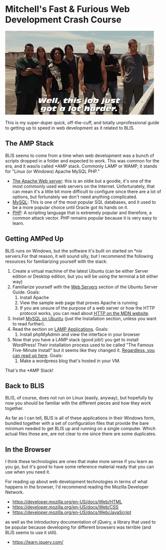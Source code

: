 # Mitchell's Fast & Furious Web Development Crash Course

![when you're here, you're family](../../images/furious.gif)

This is my super-duper quick, off-the-cuff, and totally unprofessional guide to getting up to speed in web development as it related to BLIS.

## The AMP Stack

BLIS seems to come from a time when web development was a bunch of scripts dropped in a folder and expected to work. This was common for the era, and it was/is called *AMP stack. Commonly LAMP or WAMP, it stands for "Linux (or Windows) Apache MySQL PHP."

* [The Apache Web server](https://httpd.apache.org/): this is an oldie but a goodie, it's one of the most commonly used web servers on the Internet. Unfortunately, that can mean it's a little bit more difficult to configure since there are a lot of options, but fortunately we don't need anything complicated.
* [MySQL](https://www.mysql.com/): This is one of the most popular SQL databases, and it used to be a more popular choice until Oracle got its hands on it.
* [PHP](https://www.php.net/): A scripting language that is extremely popular and therefore, a common attack vector. PHP remains popular because it is very easy to learn.

## Getting AMPed Up

BLIS runs on Windows, but the software it's built on started on *nix servers.For that reason, it will sound silly, but I recommend the following resources for familiarizing yourself with the stack:

1. Create a virtual machine of the latest Ubuntu (can be either Server edition or Desktop edition, but you will be using the terminal a bit either way)
2. Familiarize yourself with the [Web Servers](https://ubuntu.com/server/docs/web-servers-apache) section of the Ubuntu Server Guide. Goals:
    1. Install Apache
    2. View the sample web page that proves Apache is running
    3. If you are unsure of the purpose of a web server or how the HTTP protocol works, you can read about [HTTP on the MDN website](https://developer.mozilla.org/en-US/docs/Web/HTTP/Status).
3. Install [MySQL on Ubuntu](https://ubuntu.com/server/docs/databases-mysql) (just the Installation section, unless you want to read further).
4. Read the section on [LAMP Applications](https://ubuntu.com/server/docs/lamp-applications). Goals:
    1. Install phpMyAdmin and view the interface in your browser
5. Now that you have a LAMP stack (good job!) you get to install WordPress! Their installation process used to be called "The Famous Five-Minute Install" but it seems like they changed it. [Regardless, you can read up here](https://wordpress.org/support/article/how-to-install-wordpress/). Goals:
    1. Make a wordpress blog that's hosted in your VM.

That's the *AMP Stack!

## Back to BLIS

BLIS, of course, does not run on Linux (easily, anyway), but hopefully by now you should be familiar with the different pieces and how they work together.

As far as I can tell, BLIS is all of these applications in their Windows form, bundled together with a set of configuration files that provide the bare minimum needed to get BLIS up and running on a single computer. Which actual files those are, are not clear to me since there are some duplicates.

## In the Browser

I think these technologies are ones that make more sense if you learn as you go, but it's good to have some reference material ready that you can use when you need it.

For reading up about web development technologies in terms of what happens in the browser, I'd recommend reading the Mozilla Developer Network.

* https://developer.mozilla.org/en-US/docs/Web/HTML
* https://developer.mozilla.org/en-US/docs/Web/CSS
* https://developer.mozilla.org/en-US/docs/Web/JavaScript

as well as the introductory documentation of jQuery, a library that used to be popular because developing for different browsers was terrible (and BLIS seems to use it still).

* https://learn.jquery.com/